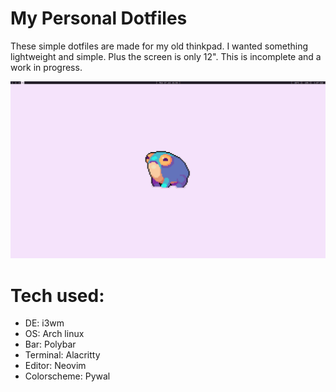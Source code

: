 # My Personal Dotfiles

These simple dotfiles are made for my old thinkpad. I wanted something lightweight and simple. Plus the screen is only 12". This is incomplete and a work in progress. 

![Image](/.config/wallpaper/example.png)

# Tech used:
- DE: i3wm
- OS: Arch linux
- Bar: Polybar
- Terminal: Alacritty
- Editor: Neovim 
- Colorscheme: Pywal


